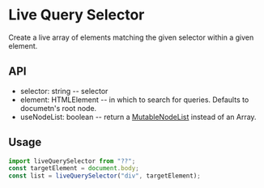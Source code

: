 # Live Query Selector

Create a live array of elements matching the given selector within a given element.

## API

- selector: string -- selector
- element: HTMLElement -- in which to search for queries. Defaults to documetn's root node.
- useNodeList: boolean -- return a [MutableNodeList](https://johnhenry.github.io/lib/js/create-mutable-nodelist/0.0.0/index.html) instead of an Array.

## Usage

```javascript
import liveQuerySelector from "??";
const targetElement = document.body;
const list = liveQuerySelector("div", targetElement);
```
